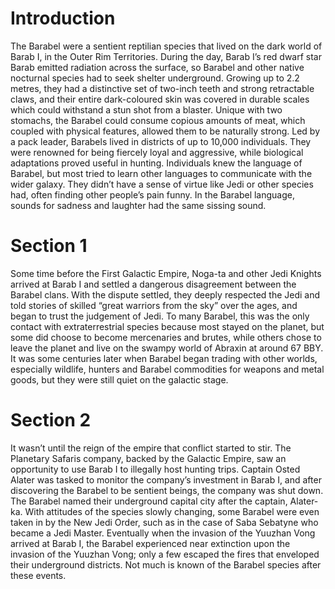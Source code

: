 # Introduction

The Barabel were a sentient reptilian species that lived on the dark world of Barab I, in the Outer Rim Territories.
During the day, Barab I’s red dwarf star Barab emitted radiation across the surface, so Barabel and other native nocturnal species had to seek shelter underground.
Growing up to 2.2 metres, they had a distinctive set of two-inch teeth and strong retractable claws, and their entire dark-coloured skin was covered in durable scales which could withstand a stun shot from a blaster.
Unique with two stomachs, the Barabel could consume copious amounts of meat, which coupled with physical features, allowed them to be naturally strong.
Led by a pack leader, Barabels lived in districts of up to 10,000 individuals.
They were renowned for being fiercely loyal and aggressive, while biological adaptations proved useful in hunting.
Individuals knew the language of Barabel, but most tried to learn other languages to communicate with the wider galaxy.
They didn’t have a sense of virtue like Jedi or other species had, often finding other people’s pain funny.
In the Barabel language, sounds for sadness and laughter had the same sissing sound.

# Section 1

Some time before the First Galactic Empire, Noga-ta and other Jedi Knights arrived at Barab I and settled a dangerous disagreement between the Barabel clans.
With the dispute settled, they deeply respected the Jedi and told stories of skilled “great warriors from the sky” over the ages, and began to trust the judgement of Jedi.
To many Barabel, this was the only contact with extraterrestrial species because most stayed on the planet, but some did choose to become mercenaries and brutes, while others chose to leave the planet and live on the swampy world of Abraxin at around 67 BBY.
It was some centuries later when Barabel began trading with other worlds, especially wildlife, hunters and Barabel commodities for weapons and metal goods, but they were still quiet on the galactic stage.

# Section 2

It wasn’t until the reign of the empire that conflict started to stir.
The Planetary Safaris company, backed by the Galactic Empire, saw an opportunity to use Barab I to illegally host hunting trips.
Captain Osted Alater was tasked to monitor the company’s investment in Barab I, and after discovering the Barabel to be sentient beings, the company was shut down.
The Barabel named their underground capital city after the captain, Alater-ka.
With attitudes of the species slowly changing, some Barabel were even taken in by the New Jedi Order, such as in the case of Saba Sebatyne who became a Jedi Master.
Eventually when the invasion of the Yuuzhan Vong arrived at Barab I, the Barabel experienced near extinction upon the invasion of the Yuuzhan Vong; only a few escaped the fires that enveloped their underground districts.
Not much is known of the Barabel species after these events.
